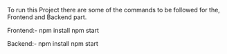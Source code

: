 To run this Project there are some of the commands to be followed for the, Frontend and Backend part.

Frontend:-
        npm install
        npm start

Backend:-
         npm install
         npm start
